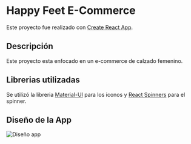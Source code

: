 # Happy Feet E-Commerce

Este proyecto fue realizado con [Create React App](https://github.com/facebook/create-react-app).

## Descripción

Este proyecto esta enfocado en un e-commerce de calzado femenino. 

## Librerias utilizadas

Se utilizó la libreria [Material-UI](https://mui.com/) para los iconos y [React Spinners](https://www.npmjs.com/package/react-spinners) para el spinner.

## Diseño de la App

![Diseño app](https://addons.prestashop.com/1446966-pbig/stark-mobile-app-react-native-app-for-android-ios.jpg)
